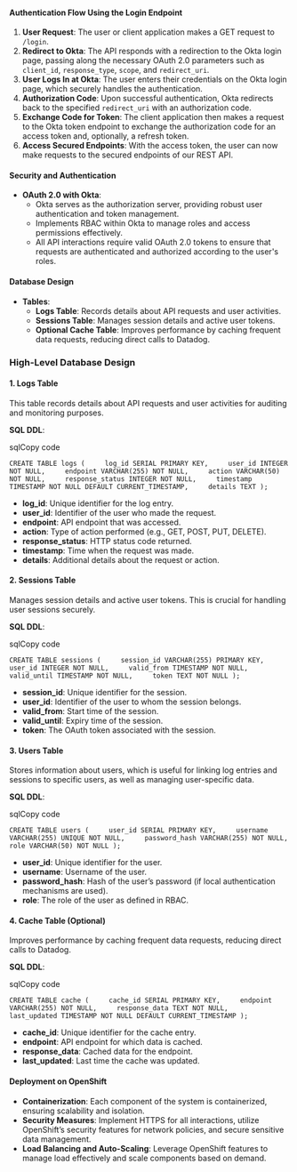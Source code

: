 #### Authentication Flow Using the Login Endpoint

1.  **User Request**: The user or client application makes a GET request to `/login`.
2.  **Redirect to Okta**: The API responds with a redirection to the Okta login page, passing along the necessary OAuth 2.0 parameters such as `client_id`, `response_type`, `scope`, and `redirect_uri`.
3.  **User Logs In at Okta**: The user enters their credentials on the Okta login page, which securely handles the authentication.
4.  **Authorization Code**: Upon successful authentication, Okta redirects back to the specified `redirect_uri` with an authorization code.
5.  **Exchange Code for Token**: The client application then makes a request to the Okta token endpoint to exchange the authorization code for an access token and, optionally, a refresh token.
6.  **Access Secured Endpoints**: With the access token, the user can now make requests to the secured endpoints of our REST API.

#### Security and Authentication

*   **OAuth 2.0 with Okta**:
    *   Okta serves as the authorization server, providing robust user authentication and token management.
    *   Implements RBAC within Okta to manage roles and access permissions effectively.
    *   All API interactions require valid OAuth 2.0 tokens to ensure that requests are authenticated and authorized according to the user's roles.

#### Database Design

*   **Tables**:
    *   **Logs Table**: Records details about API requests and user activities.
    *   **Sessions Table**: Manages session details and active user tokens.
    *   **Optional Cache Table**: Improves performance by caching frequent data requests, reducing direct calls to Datadog.
### High-Level Database Design

#### 1\. Logs Table

This table records details about API requests and user activities for auditing and monitoring purposes.

**SQL DDL**:

sqlCopy code

`CREATE TABLE logs (     log_id SERIAL PRIMARY KEY,     user_id INTEGER NOT NULL,     endpoint VARCHAR(255) NOT NULL,     action VARCHAR(50) NOT NULL,     response_status INTEGER NOT NULL,     timestamp TIMESTAMP NOT NULL DEFAULT CURRENT_TIMESTAMP,     details TEXT );`

*   **log\_id**: Unique identifier for the log entry.
*   **user\_id**: Identifier of the user who made the request.
*   **endpoint**: API endpoint that was accessed.
*   **action**: Type of action performed (e.g., GET, POST, PUT, DELETE).
*   **response\_status**: HTTP status code returned.
*   **timestamp**: Time when the request was made.
*   **details**: Additional details about the request or action.

#### 2\. Sessions Table

Manages session details and active user tokens. This is crucial for handling user sessions securely.

**SQL DDL**:

sqlCopy code

`CREATE TABLE sessions (     session_id VARCHAR(255) PRIMARY KEY,     user_id INTEGER NOT NULL,     valid_from TIMESTAMP NOT NULL,     valid_until TIMESTAMP NOT NULL,     token TEXT NOT NULL );`

*   **session\_id**: Unique identifier for the session.
*   **user\_id**: Identifier of the user to whom the session belongs.
*   **valid\_from**: Start time of the session.
*   **valid\_until**: Expiry time of the session.
*   **token**: The OAuth token associated with the session.

#### 3\. Users Table

Stores information about users, which is useful for linking log entries and sessions to specific users, as well as managing user-specific data.

**SQL DDL**:

sqlCopy code

`CREATE TABLE users (     user_id SERIAL PRIMARY KEY,     username VARCHAR(255) UNIQUE NOT NULL,     password_hash VARCHAR(255) NOT NULL,     role VARCHAR(50) NOT NULL );`

*   **user\_id**: Unique identifier for the user.
*   **username**: Username of the user.
*   **password\_hash**: Hash of the user’s password (if local authentication mechanisms are used).
*   **role**: The role of the user as defined in RBAC.

#### 4\. Cache Table (Optional)

Improves performance by caching frequent data requests, reducing direct calls to Datadog.

**SQL DDL**:

sqlCopy code

`CREATE TABLE cache (     cache_id SERIAL PRIMARY KEY,     endpoint VARCHAR(255) NOT NULL,     response_data TEXT NOT NULL,     last_updated TIMESTAMP NOT NULL DEFAULT CURRENT_TIMESTAMP );`

*   **cache\_id**: Unique identifier for the cache entry.
*   **endpoint**: API endpoint for which data is cached.
*   **response\_data**: Cached data for the endpoint.
*   **last\_updated**: Last time the cache was updated.

#### Deployment on OpenShift

*   **Containerization**: Each component of the system is containerized, ensuring scalability and isolation.
*   **Security Measures**: Implement HTTPS for all interactions, utilize OpenShift’s security features for network policies, and secure sensitive data management.
*   **Load Balancing and Auto-Scaling**: Leverage OpenShift features to manage load effectively and scale components based on demand.
